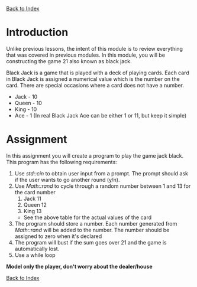 [Back to Index](../README.md)

# Introduction

Unlike previous lessons, the intent of this module is to review everything that
was covered in previous modules. In this module, you will be constructing the game
21 also known as black jack.

Black Jack is  a game that is played with a deck of playing cards. Each card
in Black Jack is assigned a numerical value which is the number on the card.
There are special occasions where a card does not have a number.

* Jack - 10
* Queen - 10
* King - 10
* Ace - 1 (In real Black Jack Ace can be either 1 or 11, but keep it simple)

# Assignment

In this assignment you will create a program to play the game jack black.
This program has the following requirements:

1. Use *std::cin* to obtain user input from a prompt. The prompt should ask if the
user wants to go another round (y/n).
2. Use *Math::rand* to cycle through a random number between 1 and 13 for the card
number
    1. Jack 11
    2. Queen 12
    3. King 13
    * See the above table for the actual values of the card
3. The program should store a number. Each number generated from *Math::rand* will
be added to the number. The number should be assigned to zero when it's declared
4. The program will bust if the sum goes over 21 and the game is automatically lost.
5. Use a while loop

**Model only the player, don't worry about the dealer/house**

[Back to Index](../README.md)